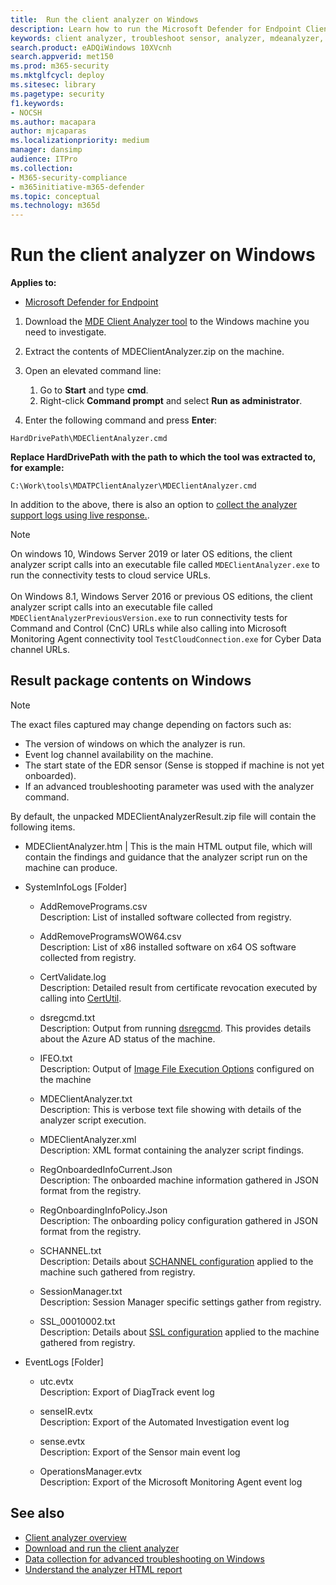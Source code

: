 ```yaml
---
title:  Run the client analyzer on Windows
description: Learn how to run the Microsoft Defender for Endpoint Client Analyzer on Windows.
keywords: client analyzer, troubleshoot sensor, analyzer, mdeanalyzer, windows
search.product: eADQiWindows 10XVcnh
search.appverid: met150
ms.prod: m365-security
ms.mktglfcycl: deploy
ms.sitesec: library
ms.pagetype: security
f1.keywords:
- NOCSH
ms.author: macapara
author: mjcaparas
ms.localizationpriority: medium
manager: dansimp
audience: ITPro
ms.collection: 
- M365-security-compliance 
- m365initiative-m365-defender 
ms.topic: conceptual
ms.technology: m365d
---
```


#  Run the client analyzer on Windows

**Applies to:**
- [Microsoft Defender for Endpoint](https://go.microsoft.com/fwlink/p/?linkid=2146631)


1.  Download the [MDE Client Analyzer tool](https://aka.ms/mdatpanalyzer) to the
    Windows machine you need to investigate.

2.  Extract the contents of MDEClientAnalyzer.zip on the machine.

3.  Open an elevated command line:
    1. Go to **Start** and type **cmd**.
    2. Right-click **Command prompt** and select **Run as administrator**.

4.  Enter the following command and press **Enter**:

```
HardDrivePath\MDEClientAnalyzer.cmd
```

**Replace HardDrivePath with the path to which the tool was extracted to, for example:**

`C:\Work\tools\MDATPClientAnalyzer\MDEClientAnalyzer.cmd`

In addition to the above, there is also an option to [collect the analyzer
support logs using live
response.](troubleshoot-collect-support-log.md).

> [!NOTE]  
> On windows 10, Windows Server 2019 or later OS editions, the client analyzer script calls into an executable file called `MDEClientAnalyzer.exe` to run the connectivity tests to cloud service URLs. <br> <br> 
> On Windows 8.1, Windows Server 2016 or previous OS editions, the client analyzer script calls into an executable file called `MDEClientAnalyzerPreviousVersion.exe` to run connectivity tests for Command and Control (CnC) URLs while also calling into Microsoft Monitoring Agent connectivity tool `TestCloudConnection.exe` for Cyber Data channel URLs.

## Result package contents on Windows

> [!NOTE]    
> The exact files captured may change depending on factors such as:
> -   The version of windows on which the analyzer is run.
> -   Event log channel availability on the machine.
> -   The start state of the EDR sensor (Sense is stopped if machine is not yet
    onboarded).
>-   If an advanced troubleshooting parameter was used with the analyzer command.

By default, the unpacked MDEClientAnalyzerResult.zip file will contain the
following items.

-   MDEClientAnalyzer.htm \| This is the main HTML output file, which will
    contain the findings and guidance that the analyzer script run on the
    machine can produce.

-   SystemInfoLogs [Folder]

    -   AddRemovePrograms.csv <br> Description:  List of installed software
        collected from registry.

    -   AddRemoveProgramsWOW64.csv <br> Description:  List of x86 installed software on  x64 OS software collected from registry.

    -   CertValidate.log <br> Description:  Detailed result from certificate
        revocation executed by calling into
        [CertUtil](/windows-server/administration/windows-commands/certutil).

    -   dsregcmd.txt <br> Description:  Output from running
        [dsregcmd](/azure/active-directory/devices/troubleshoot-device-dsregcmd).
        This provides details about the Azure AD status of the machine.

    -   IFEO.txt <br> Description:  Output of [Image File Execution
        Options](/previous-versions/windows/desktop/xperf/image-file-execution-options)
        configured on the machine

    -   MDEClientAnalyzer.txt <br> Description:  This is verbose text file showing
        with details of the analyzer script execution.

    -   MDEClientAnalyzer.xml <br> Description:  XML format containing the analyzer
        script findings.

    -   RegOnboardedInfoCurrent.Json <br> Description:  The onboarded machine
        information gathered in JSON format from the registry.

    -   RegOnboardingInfoPolicy.Json <br> Description:  The onboarding policy
        configuration gathered in JSON format from the registry.

    -   SCHANNEL.txt <br> Description:  Details about [SCHANNEL
        configuration](/windows-server/security/tls/manage-tls)
        applied to the machine such gathered from registry.

    -   SessionManager.txt <br> Description:  Session Manager specific settings
        gather from registry.

    -   SSL_00010002.txt <br> Description:  Details about [SSL
        configuration](/windows-server/security/tls/manage-tls)
        applied to the machine gathered from registry.

-   EventLogs [Folder]

    -   utc.evtx <br> Description:  Export of DiagTrack event log

    -   senseIR.evtx <br> Description:  Export of the Automated Investigation event
        log

    -   sense.evtx <br> Description:  Export of the Sensor main event log

    -   OperationsManager.evtx <br> Description:  Export of the Microsoft
        Monitoring Agent event log


## See also
- [Client analyzer overview](overview-client-analyzer.md)
- [Download and run the client analyzer](download-client-analyzer.md)
- [Data collection for advanced troubleshooting on Windows](data-collection-analyzer.md)
- [Understand the analyzer HTML report](analyzer-report.md)
